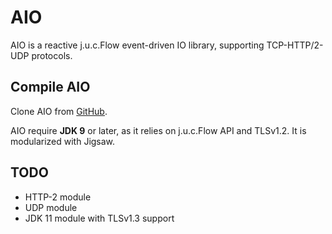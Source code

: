 # AIO
AIO is a reactive j.u.c.Flow event-driven IO library, supporting TCP-HTTP/2-UDP protocols.

## Compile AIO
Clone AIO from [GitHub](https://github.com/pull-vert/aio).

AIO require **JDK 9** or later, as it relies on j.u.c.Flow API and TLSv1.2. It is modularized with Jigsaw.

## TODO
* HTTP-2 module
* UDP module
* JDK 11 module with TLSv1.3 support
